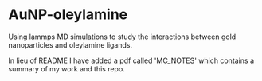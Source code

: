 # AuNP-oleylamine
Using lammps MD simulations to study the interactions between gold nanoparticles and oleylamine ligands.


In lieu of README I have added a pdf called 'MC_NOTES' which contains a summary of my work and this repo.
